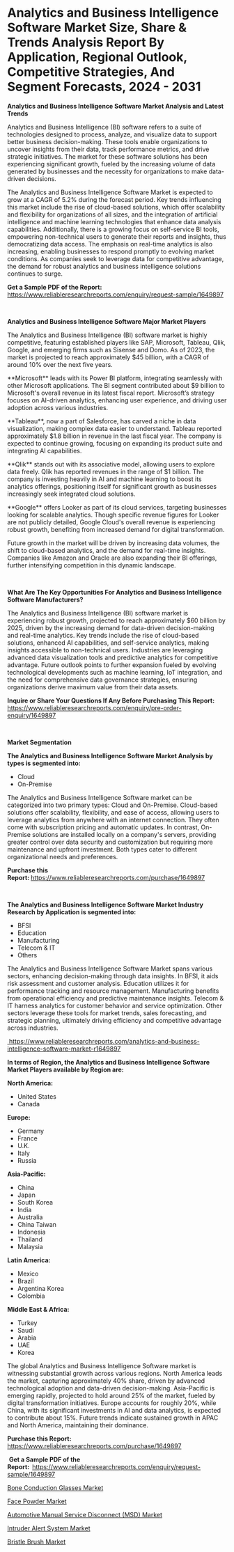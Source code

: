 <p><h1>Analytics and Business Intelligence Software Market Size, Share & Trends Analysis Report By Application, Regional Outlook, Competitive Strategies, And Segment Forecasts, 2024 - 2031</h1></p><p><strong>Analytics and Business Intelligence Software Market Analysis and Latest Trends</strong></p>
<p><p>Analytics and Business Intelligence (BI) software refers to a suite of technologies designed to process, analyze, and visualize data to support better business decision-making. These tools enable organizations to uncover insights from their data, track performance metrics, and drive strategic initiatives. The market for these software solutions has been experiencing significant growth, fueled by the increasing volume of data generated by businesses and the necessity for organizations to make data-driven decisions.</p><p>The Analytics and Business Intelligence Software Market is expected to grow at a CAGR of 5.2% during the forecast period. Key trends influencing this market include the rise of cloud-based solutions, which offer scalability and flexibility for organizations of all sizes, and the integration of artificial intelligence and machine learning technologies that enhance data analysis capabilities. Additionally, there is a growing focus on self-service BI tools, empowering non-technical users to generate their reports and insights, thus democratizing data access. The emphasis on real-time analytics is also increasing, enabling businesses to respond promptly to evolving market conditions. As companies seek to leverage data for competitive advantage, the demand for robust analytics and business intelligence solutions continues to surge.</p></p>
<p><strong>Get a Sample PDF of the Report:&nbsp;</strong> <a href="https://www.reliableresearchreports.com/enquiry/request-sample/1649897?utm_campaign=120&utm_medium=2&utm_source=Github&utm_content=ia&utm_term=25092024&utm_id=analytics-and-business-intelligence-software">https://www.reliableresearchreports.com/enquiry/request-sample/1649897</a></p>
<p>&nbsp;</p>
<p><strong>Analytics and Business Intelligence Software Major Market Players</strong></p>
<p><p>The Analytics and Business Intelligence (BI) software market is highly competitive, featuring established players like SAP, Microsoft, Tableau, Qlik, Google, and emerging firms such as Sisense and Domo. As of 2023, the market is projected to reach approximately $45 billion, with a CAGR of around 10% over the next five years.</p><p>**Microsoft** leads with its Power BI platform, integrating seamlessly with other Microsoft applications. The BI segment contributed about $9 billion to Microsoft's overall revenue in its latest fiscal report. Microsoft’s strategy focuses on AI-driven analytics, enhancing user experience, and driving user adoption across various industries.</p><p>**Tableau**, now a part of Salesforce, has carved a niche in data visualization, making complex data easier to understand. Tableau reported approximately $1.8 billion in revenue in the last fiscal year. The company is expected to continue growing, focusing on expanding its product suite and integrating AI capabilities.</p><p>**Qlik** stands out with its associative model, allowing users to explore data freely. Qlik has reported revenues in the range of $1 billion. The company is investing heavily in AI and machine learning to boost its analytics offerings, positioning itself for significant growth as businesses increasingly seek integrated cloud solutions.</p><p>**Google** offers Looker as part of its cloud services, targeting businesses looking for scalable analytics. Though specific revenue figures for Looker are not publicly detailed, Google Cloud's overall revenue is experiencing robust growth, benefiting from increased demand for digital transformation.</p><p>Future growth in the market will be driven by increasing data volumes, the shift to cloud-based analytics, and the demand for real-time insights. Companies like Amazon and Oracle are also expanding their BI offerings, further intensifying competition in this dynamic landscape.</p></p>
<p>&nbsp;</p>
<p><strong>What Are The Key Opportunities For Analytics and Business Intelligence Software Manufacturers?</strong></p>
<p><p>The Analytics and Business Intelligence (BI) software market is experiencing robust growth, projected to reach approximately $60 billion by 2025, driven by the increasing demand for data-driven decision-making and real-time analytics. Key trends include the rise of cloud-based solutions, enhanced AI capabilities, and self-service analytics, making insights accessible to non-technical users. Industries are leveraging advanced data visualization tools and predictive analytics for competitive advantage. Future outlook points to further expansion fueled by evolving technological developments such as machine learning, IoT integration, and the need for comprehensive data governance strategies, ensuring organizations derive maximum value from their data assets.</p></p>
<p><strong>Inquire or Share Your Questions If Any Before Purchasing This Report:</strong> <a href="https://www.reliableresearchreports.com/enquiry/pre-order-enquiry/1649897?utm_campaign=120&utm_medium=2&utm_source=Github&utm_content=ia&utm_term=25092024&utm_id=analytics-and-business-intelligence-software">https://www.reliableresearchreports.com/enquiry/pre-order-enquiry/1649897</a></p>
<p>&nbsp;</p>
<p><strong>Market Segmentation</strong></p>
<p><strong>The Analytics and Business Intelligence Software Market Analysis by types is segmented into:</strong></p>
<p><ul><li>Cloud</li><li>On-Premise</li></ul></p>
<p><p>The Analytics and Business Intelligence Software market can be categorized into two primary types: Cloud and On-Premise. Cloud-based solutions offer scalability, flexibility, and ease of access, allowing users to leverage analytics from anywhere with an internet connection. They often come with subscription pricing and automatic updates. In contrast, On-Premise solutions are installed locally on a company's servers, providing greater control over data security and customization but requiring more maintenance and upfront investment. Both types cater to different organizational needs and preferences.</p></p>
<p><strong>Purchase this Report:&nbsp;</strong><a href="https://www.reliableresearchreports.com/purchase/1649897?utm_campaign=120&utm_medium=2&utm_source=Github&utm_content=ia&utm_term=25092024&utm_id=analytics-and-business-intelligence-software">https://www.reliableresearchreports.com/purchase/1649897</a></p>
<p>&nbsp;</p>
<p><strong>The Analytics and Business Intelligence Software Market Industry Research by Application is segmented into:</strong></p>
<p><ul><li>BFSI</li><li>Education</li><li>Manufacturing</li><li>Telecom & IT</li><li>Others</li></ul></p>
<p><p>The Analytics and Business Intelligence Software Market spans various sectors, enhancing decision-making through data insights. In BFSI, it aids risk assessment and customer analysis. Education utilizes it for performance tracking and resource management. Manufacturing benefits from operational efficiency and predictive maintenance insights. Telecom & IT harness analytics for customer behavior and service optimization. Other sectors leverage these tools for market trends, sales forecasting, and strategic planning, ultimately driving efficiency and competitive advantage across industries.</p></p>
<p><a href="https://www.reliableresearchreports.com/analytics-and-business-intelligence-software-market-r1649897?utm_campaign=120&utm_medium=2&utm_source=Github&utm_content=ia&utm_term=25092024&utm_id=analytics-and-business-intelligence-software">&nbsp;https://www.reliableresearchreports.com/analytics-and-business-intelligence-software-market-r1649897</a></p>
<p><strong>In terms of Region, the Analytics and Business Intelligence Software Market Players available by Region are:</strong></p>
<p>
    <p> <strong> North America: </strong>
        <ul>
            <li>United States</li>
            <li>Canada</li>
        </ul>
        </p> 
    <p> <strong> Europe: </strong>
        <ul>
            <li>Germany</li>
            <li>France</li>
            <li>U.K.</li>
            <li>Italy</li>
            <li>Russia</li>
        </ul>
        </p> 
    <p> <strong> Asia-Pacific: </strong>
        <ul>
            <li>China</li>
            <li>Japan</li>
            <li>South Korea</li>
            <li>India</li>
            <li>Australia</li>
            <li>China Taiwan</li>
            <li>Indonesia</li>
            <li>Thailand</li>
            <li>Malaysia</li>
        </ul>
        </p> 
    <p> <strong> Latin America: </strong>
        <ul>
            <li>Mexico</li>
            <li>Brazil</li>
            <li>Argentina Korea</li>
            <li>Colombia</li>
        </ul>
        </p> 
    <p> <strong> Middle East & Africa: </strong>
        <ul>
            <li>Turkey</li>
            <li>Saudi</li>
            <li>Arabia</li>
            <li>UAE</li>
            <li>Korea</li>
        </ul>
    </p>
    </p>
<p><p>The global Analytics and Business Intelligence Software market is witnessing substantial growth across various regions. North America leads the market, capturing approximately 40% share, driven by advanced technological adoption and data-driven decision-making. Asia-Pacific is emerging rapidly, projected to hold around 25% of the market, fueled by digital transformation initiatives. Europe accounts for roughly 20%, while China, with its significant investments in AI and data analytics, is expected to contribute about 15%. Future trends indicate sustained growth in APAC and North America, maintaining their dominance.</p></p>
<p><strong>Purchase this Report: </strong><a href="https://www.reliableresearchreports.com/purchase/1649897?utm_campaign=120&utm_medium=2&utm_source=Github&utm_content=ia&utm_term=25092024&utm_id=analytics-and-business-intelligence-software">https://www.reliableresearchreports.com/purchase/1649897</a></p>
<p>&nbsp;<strong>Get a Sample PDF of the Report:&nbsp;&nbsp;</strong><a href="https://www.reliableresearchreports.com/enquiry/request-sample/1649897?utm_campaign=120&utm_medium=2&utm_source=Github&utm_content=ia&utm_term=25092024&utm_id=analytics-and-business-intelligence-software">https://www.reliableresearchreports.com/enquiry/request-sample/1649897</a></p>
<p><strong></strong></p>
<p><p><a href="https://www.linkedin.com/pulse/bone-conduction-glasses-market-indicators-size-regional-breakdown-fjhde?trackingId=v1tihPL1ShGnoMzb%2F91a8g%3D%3D&utm_campaign=120&utm_medium=2&utm_source=Github&utm_content=ia&utm_term=25092024&utm_id=analytics-and-business-intelligence-software">Bone Conduction Glasses Market</a></p><p><a href="https://issuu.com/reportprime-2/docs/face-powder-market-size-2030.pptx_759c20cac1e5e9?utm_campaign=120&utm_medium=2&utm_source=Github&utm_content=ia&utm_term=25092024&utm_id=analytics-and-business-intelligence-software">Face Powder Market</a></p><p><a href="https://github.com/joannesouthgate/Market-Research-Report-List-5/blob/main/automotive-manual-service-disconnect-msd-market.md?utm_campaign=120&utm_medium=2&utm_source=Github&utm_content=ia&utm_term=25092024&utm_id=analytics-and-business-intelligence-software">Automotive Manual Service Disconnect (MSD) Market</a></p><p><a href="https://www.linkedin.com/pulse/intruder-alert-system-market-insights-products-regional-eo8qf?trackingId=CxlUpBOCQMKfvh6DqspN%2FQ%3D%3D&utm_campaign=120&utm_medium=2&utm_source=Github&utm_content=ia&utm_term=25092024&utm_id=analytics-and-business-intelligence-software">Intruder Alert System Market</a></p><p><a href="https://issuu.com/reportprime-2/docs/bristle-brush-market-size-2030.pptx_b44123ec615b27?utm_campaign=120&utm_medium=2&utm_source=Github&utm_content=ia&utm_term=25092024&utm_id=analytics-and-business-intelligence-software">Bristle Brush Market</a></p></p>